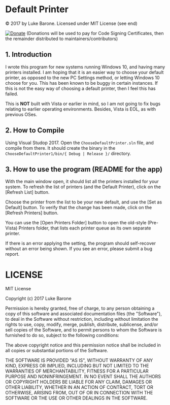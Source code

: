 Default Printer
===============

&copy; 2017 by Luke Barone. Licensed under MIT License (see end)

[![Donate](https://img.shields.io/badge/Donate-PayPal-green.svg)](https://www.paypal.com/cgi-bin/webscr?cmd=_s-xclick&hosted_button_id=57K2QSYB4QYRE) (Donations will be used to pay for Code Signing Certificates, then the remainder distributed to maintainers/contributors)

## 1. Introduction

I wrote this program for new systems running Windows 10, and having many printers installed. I am hoping that it is an easier way to choose your default printer, as opposed to the new PC Settings method, or letting Windows 10 choose for you. This has been known to be buggy in certain instances. If this is not the easy way of choosing a default printer, then I feel this has failed.

This is **NOT** built with Vista or earlier in mind, so I am not going to fix bugs relating to earlier operating environments. Besides, Vista is EOL, as with previous OSes.

## 2. How to Compile

Using Visual Studop 2017. Open the `ChooseDefaultPrinter.sln` file, and compile from there. It should create the binary in the `ChooseDefaultPrinter1/bin/{ Debug | Release }/` directory.

## 3. How to use the program (README for the app)

With the main window open, it should list all the printers installed for your system. To refresh the list of printers (and the Default Printer), click on the [Refresh List] button.

Choose the printer from the list to be your new default, and use the [Set as Default] button. To verify that the change has been made, click on the [Refresh Printers] button.

You can use the [Open Printers Folder] button to open the old-style (Pre-Vista) Printers folder, that lists each printer queue as its own separate printer.

If there is an error applying the setting, the program should self-recover without an error being shown. If you see an error, please submit a bug report.

LICENSE
=======

MIT License

Copyright (c) 2017 Luke Barone

Permission is hereby granted, free of charge, to any person obtaining a copy of this software and associated documentation files (the "Software"), to deal in the Software without restriction, including without limitation the rights to use, copy, modify, merge, publish, distribute, sublicense, and/or sell copies of the Software, and to permit persons to whom the Software is furnished to do so, subject to the following conditions:

The above copyright notice and this permission notice shall be included in all copies or substantial portions of the Software.

THE SOFTWARE IS PROVIDED "AS IS", WITHOUT WARRANTY OF ANY KIND, EXPRESS OR IMPLIED, INCLUDING BUT NOT LIMITED TO THE WARRANTIES OF MERCHANTABILITY, FITNESS FOR A PARTICULAR PURPOSE AND NONINFRINGEMENT. IN NO EVENT SHALL THE AUTHORS OR COPYRIGHT HOLDERS BE LIABLE FOR ANY CLAIM, DAMAGES OR OTHER LIABILITY, WHETHER IN AN ACTION OF CONTRACT, TORT OR OTHERWISE, ARISING FROM, OUT OF OR IN CONNECTION WITH THE SOFTWARE OR THE USE OR OTHER DEALINGS IN THE SOFTWARE.
